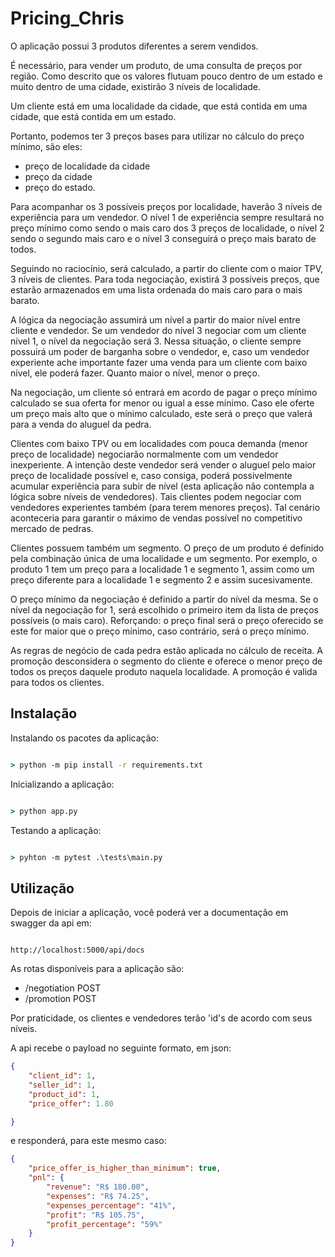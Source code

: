 # Pricing_Chris

O aplicação possui 3 produtos diferentes a serem vendidos. 

É necessário, para vender um produto, de uma consulta de preços por região. Como descrito que os valores flutuam pouco dentro de um estado e muito dentro de uma cidade, existirão 3 níveis de localidade. 

Um cliente está em uma localidade da cidade, que está contida em uma cidade, que está contida em um estado. 

Portanto, podemos ter 3 preços bases para utilizar no cálculo do preço mínimo, são eles:
- preço de localidade da cidade
- preço da cidade 
- preço do estado. 

Para acompanhar os 3 possíveis preços por localidade, haverão 3 níveis de experiência para um vendedor. O nível 1 de experiência sempre resultará no preço mínimo como sendo o mais caro dos 3 preços de localidade, o nível 2 sendo o segundo mais caro e o nível 3 conseguirá o preço mais barato de todos.

Seguindo no raciocínio, será calculado, a partir do cliente com o maior TPV, 3 níveis de clientes. Para toda negociação, existirá 3 possíveis preços, que estarão armazenados em uma lista ordenada do mais caro para o mais barato.

A lógica da negociação assumirá um nível a partir do maior nível entre cliente e vendedor. Se um vendedor do nível 3 negociar com um cliente nível 1, o nível da negociação será 3. Nessa situação, o cliente sempre possuirá um poder de barganha sobre o vendedor, e, caso um vendedor experiente ache importante fazer uma venda para um cliente com baixo nível, ele poderá fazer. Quanto maior o nível, menor o preço.

Na negociação, um cliente só entrará em acordo de pagar o preço mínimo calculado se sua oferta for menor ou igual a esse mínimo. Caso ele oferte um preço mais alto que o mínimo calculado, este será o preço que valerá para a venda do aluguel da pedra.

Clientes com baixo TPV ou em localidades com pouca demanda (menor preço de localidade) negociarão normalmente com um vendedor inexperiente. A intenção deste vendedor será vender o aluguel pelo maior preço de localidade possível e, caso consiga, poderá possivelmente acumular experiência para subir de nível (esta aplicação não contempla a lógica sobre níveis de vendedores). Tais clientes podem negociar com vendedores experientes também (para terem menores preços). Tal cenário aconteceria para garantir o máximo de vendas possível no competitivo mercado de pedras.

Clientes possuem também um segmento. O preço de um produto é definido pela combinação única de uma localidade e um segmento. Por exemplo, o produto 1 tem um preço para a localidade 1 e segmento 1, assim como um preço diferente para a localidade 1 e segmento 2 e assim sucesivamente.


O preço mínimo da negociação é definido a partir do nível da mesma. Se o nível da negociação for 1, será escolhido o primeiro item da lista de preços possíveis (o mais caro). Reforçando: o preço final será o preço oferecido se este for maior que o preço mínimo, caso contrário, será o preço mínimo. 

As regras de negócio de cada pedra estão aplicada no cálculo de receita. A promoção desconsidera o segmento do cliente e oferece o menor preço de todos os preços daquele produto naquela localidade. A promoção é valida para todos os clientes.


## Instalação

Instalando os pacotes da aplicação:

```cmd

> python -m pip install -r requirements.txt

```

Inicializando a aplicação:

```cmd

> python app.py

```

Testando a aplicação:

```cmd

> pyhton -m pytest .\tests\main.py

```

## Utilização

Depois de iniciar a aplicação, você poderá ver a documentação em swagger da api em:

```link

http://localhost:5000/api/docs

```

As rotas disponíveis para a aplicação são:
- /negotiation POST
- /promotion POST


Por praticidade, os clientes e vendedores terão 'id's de acordo com seus níveis. 

A api recebe o  payload no seguinte formato, em json:

```json
{
    "client_id": 1,
    "seller_id": 1,
    "product_id": 1,
    "price_offer": 1.80

}
```

e responderá, para este mesmo caso:

```json
{
    "price_offer_is_higher_than_minimum": true,
    "pnl": {
        "revenue": "R$ 180.00",
        "expenses": "R$ 74.25",
        "expenses_percentage": "41%",
        "profit": "R$ 105.75",
        "profit_percentage": "59%"
    }
}
```
